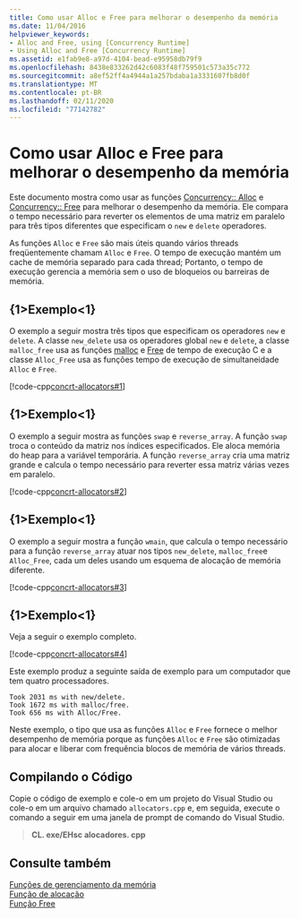 ```yaml
---
title: Como usar Alloc e Free para melhorar o desempenho da memória
ms.date: 11/04/2016
helpviewer_keywords:
- Alloc and Free, using [Concurrency Runtime]
- Using Alloc and Free [Concurrency Runtime]
ms.assetid: e1fab9e8-a97d-4104-bead-e95958db79f9
ms.openlocfilehash: 8438e833262d42c6083f48f759501c573a35c772
ms.sourcegitcommit: a8ef52ff4a4944a1a257bdaba1a3331607fb8d0f
ms.translationtype: MT
ms.contentlocale: pt-BR
ms.lasthandoff: 02/11/2020
ms.locfileid: "77142782"
---
```

# <a name="how-to-use-alloc-and-free-to-improve-memory-performance"></a>Como usar Alloc e Free para melhorar o desempenho da memória

Este documento mostra como usar as funções [Concurrency:: Alloc](reference/concurrency-namespace-functions.md#alloc) e [Concurrency:: Free](reference/concurrency-namespace-functions.md#free) para melhorar o desempenho da memória. Ele compara o tempo necessário para reverter os elementos de uma matriz em paralelo para três tipos diferentes que especificam o `new` e `delete` operadores.

As funções `Alloc` e `Free` são mais úteis quando vários threads freqüentemente chamam `Alloc` e `Free`. O tempo de execução mantém um cache de memória separado para cada thread; Portanto, o tempo de execução gerencia a memória sem o uso de bloqueios ou barreiras de memória.

## <a name="example"></a>{1&gt;Exemplo&lt;1}

O exemplo a seguir mostra três tipos que especificam os operadores `new` e `delete`. A classe `new_delete` usa os operadores global `new` e `delete`, a classe `malloc_free` usa as funções [malloc](../../c-runtime-library/reference/malloc.md) e [Free](../../c-runtime-library/reference/free.md) de tempo de execução C e a classe `Alloc_Free` usa as funções tempo de execução de simultaneidade `Alloc` e `Free`.

[!code-cpp[concrt-allocators#1](../../parallel/concrt/codesnippet/cpp/how-to-use-alloc-and-free-to-improve-memory-performance_1.cpp)]

## <a name="example"></a>{1&gt;Exemplo&lt;1}

O exemplo a seguir mostra as funções `swap` e `reverse_array`. A função `swap` troca o conteúdo da matriz nos índices especificados. Ele aloca memória do heap para a variável temporária. A função `reverse_array` cria uma matriz grande e calcula o tempo necessário para reverter essa matriz várias vezes em paralelo.

[!code-cpp[concrt-allocators#2](../../parallel/concrt/codesnippet/cpp/how-to-use-alloc-and-free-to-improve-memory-performance_2.cpp)]

## <a name="example"></a>{1&gt;Exemplo&lt;1}

O exemplo a seguir mostra a função `wmain`, que calcula o tempo necessário para a função `reverse_array` atuar nos tipos `new_delete`, `malloc_free`e `Alloc_Free`, cada um deles usando um esquema de alocação de memória diferente.

[!code-cpp[concrt-allocators#3](../../parallel/concrt/codesnippet/cpp/how-to-use-alloc-and-free-to-improve-memory-performance_3.cpp)]

## <a name="example"></a>{1&gt;Exemplo&lt;1}

Veja a seguir o exemplo completo.

[!code-cpp[concrt-allocators#4](../../parallel/concrt/codesnippet/cpp/how-to-use-alloc-and-free-to-improve-memory-performance_4.cpp)]

Este exemplo produz a seguinte saída de exemplo para um computador que tem quatro processadores.

```Output
Took 2031 ms with new/delete.
Took 1672 ms with malloc/free.
Took 656 ms with Alloc/Free.
```

Neste exemplo, o tipo que usa as funções `Alloc` e `Free` fornece o melhor desempenho de memória porque as funções `Alloc` e `Free` são otimizadas para alocar e liberar com frequência blocos de memória de vários threads.

## <a name="compiling-the-code"></a>Compilando o Código

Copie o código de exemplo e cole-o em um projeto do Visual Studio ou cole-o em um arquivo chamado `allocators.cpp` e, em seguida, execute o comando a seguir em uma janela de prompt de comando do Visual Studio.

> **CL. exe/EHsc alocadores. cpp**

## <a name="see-also"></a>Consulte também

[Funções de gerenciamento da memória](../../parallel/concrt/memory-management-functions.md)<br/>
[Função de alocação](reference/concurrency-namespace-functions.md#alloc)<br/>
[Função Free](reference/concurrency-namespace-functions.md#free)
